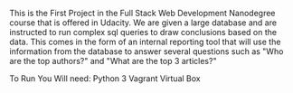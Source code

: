 This is the First Project in the Full Stack Web Development Nanodegree course that is offered in Udacity. We are given a large database 
and are instructed to run complex sql queries to draw conclusions based on the data. This comes
in the form of an internal reporting tool that will use the information from the database to 
answer several questions such as "Who are the top authors?" and "What are the top 3 articles?"

To Run
You Will need: 
Python 3
Vagrant
Virtual Box 

